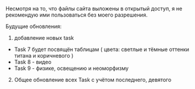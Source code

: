 Несмотря на то, что файлы сайта выложены в открытый доступ, я не рекомендую ими пользоваться без моего разрешения.

Будущие обновления: 
1. добавление новых task
- Task 7 будет посвящён таблицам ( цвета: светлые и тёмные оттенки титана и коричневого )
- Task 8 - видео
- Task 9 - физике, освещению и неоморфизму

2. Общее обновление всех Task с учётом последнего, девятого
